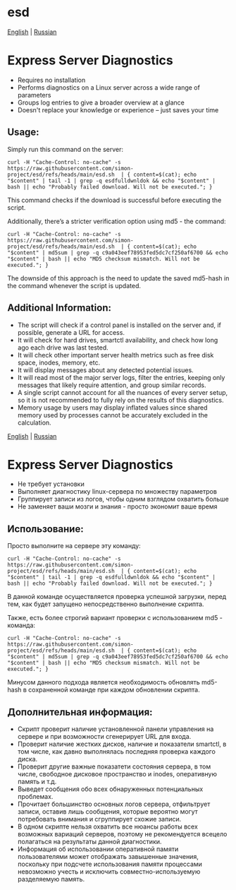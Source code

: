 # esd

[English](#Eng) | [Russian](#Ru)<a id=Eng></a>
# Express Server Diagnostics

* Requires no installation
* Performs diagnostics on a Linux server across a wide range of parameters
* Groups log entries to give a broader overview at a glance
* Doesn't replace your knowledge or experience – just saves your time

## Usage:

Simply run this command on the server:

```
curl -H "Cache-Control: no-cache" -s https://raw.githubusercontent.com/simon-project/esd/refs/heads/main/esd.sh  | { content=$(cat); echo "$content" | tail -1 | grep -q esdfulldwnldok && echo "$content" | bash || echo "Probably failed download. Will not be executed."; }
```

This command checks if the download is successful before executing the script.

Additionally, there’s a stricter verification option using md5 - the command:

```
curl -H "Cache-Control: no-cache" -s https://raw.githubusercontent.com/simon-project/esd/refs/heads/main/esd.sh  | { content=$(cat); echo "$content" | md5sum | grep -q c9a043eef78953fed5dc7cf250af6700 && echo "$content" | bash || echo "MD5 checksum mismatch. Will not be executed."; }
```
The downside of this approach is the need to update the saved md5-hash in the command whenever the script is updated.

## Additional Information:

* The script will check if a control panel is installed on the server and, if possible, generate a URL for access.
* It will check for hard drives, smartctl availability, and check how long ago each drive was last tested.
* It will check other important server health metrics such as free disk space, inodes, memory, etc.
* It will display messages about any detected potential issues.
* It will read most of the major server logs, filter the entries, keeping only messages that likely require attention, and group similar records.
* A single script cannot account for all the nuances of every server setup, so it is not recommended to fully rely on the results of this diagnostics.
* Memory usage by users may display inflated values since shared memory used by processes cannot be accurately excluded in the calculation.

[English](#Eng) | [Russian](#Ru)<a id=Ru></a>
# Express Server Diagnostics

* Не требует установки
* Выполняет диагностику linux-сервера по множеству параметров
* Группирует записи из логов, чтобы одним взглядом охватить больше
* Не заменяет ваши мозги и знания - просто экономит ваше время

## Использование:

Просто выполните на сервере эту команду:

```
curl -H "Cache-Control: no-cache" -s https://raw.githubusercontent.com/simon-project/esd/refs/heads/main/esd.sh  | { content=$(cat); echo "$content" | tail -1 | grep -q esdfulldwnldok && echo "$content" | bash || echo "Probably failed download. Will not be executed."; }
```

В данной команде осуществляется проверка успешной загрузки, перед тем, как будет запущено непосредственно выполнение скрипта.

Также, есть более строгий вариант проверки с использованием md5 - команда:

```
curl -H "Cache-Control: no-cache" -s https://raw.githubusercontent.com/simon-project/esd/refs/heads/main/esd.sh  | { content=$(cat); echo "$content" | md5sum | grep -q c9a043eef78953fed5dc7cf250af6700 && echo "$content" | bash || echo "MD5 checksum mismatch. Will not be executed."; }
```

Минусом данного подхода является необходимость обновлять md5-hash в сохраненной команде при каждом обновлении скрипта.

## Дополнительная информация:

* Скрипт проверит наличие установленной панели управления на сервере и при возможности сгенерирует URL для входа.
* Проверит наличие жестких дисков, наличие и показатели smartctl, в том числе, как давно выполнялась последняя проверка каждого диска.
* Проверит другие важные показатети состояния сервера, в том числе, свободное дисковое пространство и inodes, оперативную память и т.д.
* Выведет сообщения обо всех обнаруженных потенциальных проблемах.
* Прочитает большинство основных логов сервера, отфильтрует записи, оставив лишь сообщения, которые вероятно могут потребовать внимания и сгруппирует схожие записи.
* В одном скрипте нельзя охватить все нюансы работы всех возможных вариаций серверов, поэтому не рекомендуется всецело полагаться на результаты данной диагностики.
* Информация об использовании оперативной памяти пользователями может отображать завышенные значения, поскольку при подсчете использования памяти процессами невозможно учесть и исключить совместно-используемую разделяемую память.
